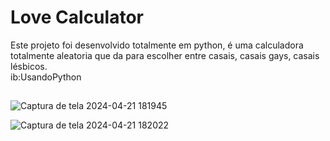 
# Love Calculator 

Este projeto foi desenvolvido totalmente em python, é uma calculadora totalmente aleatoria que da para escolher entre casais, casais gays, casais lésbicos.
<br>ib:UsandoPython</br>

##

![Captura de tela 2024-04-21 181945](https://github.com/hugoSeixas/LoveCalculator/assets/84192705/ff2975ec-7707-4488-ae4e-19c46a156c27)

![Captura de tela 2024-04-21 182022](https://github.com/hugoSeixas/LoveCalculator/assets/84192705/28239e80-2060-4e66-b1c1-890b1d501383)
